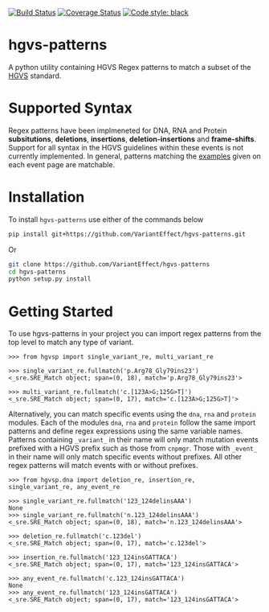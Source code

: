 [![Build Status](https://travis-ci.com/VariantEffect/hgvs-patterns.svg?branch=dev)](https://travis-ci.com/VariantEffect/hgvs-patterns)
[![Coverage Status](https://coveralls.io/repos/github/VariantEffect/hgvs-patterns/badge.svg?branch=dev)](https://coveralls.io/github/VariantEffect/hgvs-patterns?branch=dev)
[![Code style: black](https://img.shields.io/badge/code%20style-black-000000.svg)](https://github.com/psf/black)

# hgvs-patterns
A python utility containing HGVS Regex patterns to match a subset of the 
[HGVS](http://varnomen.hgvs.org/) standard. 

# Supported Syntax
Regex patterns have been implmeneted for DNA, RNA and Protein **subsitutions**, **deletions**, **insertions**, 
**deletion-insertions** and **frame-shifts**. Support for all syntax in the HGVS guidelines
within these events is not currently implemented. In general, patterns matching 
the [examples](http://varnomen.hgvs.org/recommendations/DNA/variant/substitution/) given on each
event page are matchable.

# Installation
To install `hgvs-patterns` use either of the commands below

```bash
pip install git+https://github.com/VariantEffect/hgvs-patterns.git
```

Or

```bash
git clone https://github.com/VariantEffect/hgvs-patterns
cd hgvs-patterns
python setup.py install
```

# Getting Started
To use hgvs-patterns in your project you can import regex patterns from
the top level to match any type of variant.

```
>>> from hgvsp import single_variant_re, multi_variant_re

>>> single_variant_re.fullmatch('p.Arg78_Gly79ins23')
<_sre.SRE_Match object; span=(0, 18), match='p.Arg78_Gly79ins23'>

>>> multi_variant_re.fullmatch('c.[123A>G;125G>T]')
<_sre.SRE_Match object; span=(0, 17), match='c.[123A>G;125G>T]'>
``` 

Alternatively, you can match specific events using the `dna`, `rna` and `protein`
modules. Each of the modules `dna`, `rna` and `protein` follow the same import patterns
and define regex expressions using the same variable names. Patterns containing
`_variant_` in their name will only match mutation events prefixed with a HGVS prefix such
as those from `cnpmgr`. Those with `_event_` in their name will only match specific
events without prefixes. All other regex patterns will match events with or without
prefixes.

```
>>> from hgvsp.dna import deletion_re, insertion_re, single_variant_re, any_event_re

>>> single_variant_re.fullmatch('123_124delinsAAA')
None
>>> single_variant_re.fullmatch('n.123_124delinsAAA')
<_sre.SRE_Match object; span=(0, 18), match='n.123_124delinsAAA'>

>>> deletion_re.fullmatch('c.123del')
<_sre.SRE_Match object; span=(0, 17), match='c.123del'>

>>> insertion_re.fullmatch('123_124insGATTACA')
<_sre.SRE_Match object; span=(0, 17), match='123_124insGATTACA'>

>>> any_event_re.fullmatch('c.123_124insGATTACA')
None
>>> any_event_re.fullmatch('123_124insGATTACA')
<_sre.SRE_Match object; span=(0, 17), match='123_124insGATTACA'>
``` 

